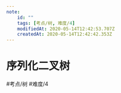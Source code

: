 ```yaml
---
note:
    id: ""
    tags: [考点/树, 难度/4]
    modifiedAt: 2020-05-14T12:42:53.707Z
    createdAt: 2020-05-14T12:42:42.353Z
---
```

# 序列化二叉树
#考点/树 #难度/4 